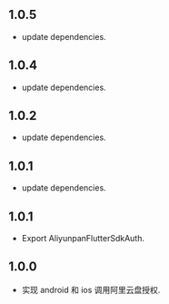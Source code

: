 ## 1.0.5

* update dependencies.

## 1.0.4

* update dependencies.

## 1.0.2

* update dependencies.

## 1.0.1

* update dependencies.

## 1.0.1

* Export AliyunpanFlutterSdkAuth.

## 1.0.0

* 实现 android 和 ios 调用阿里云盘授权.

